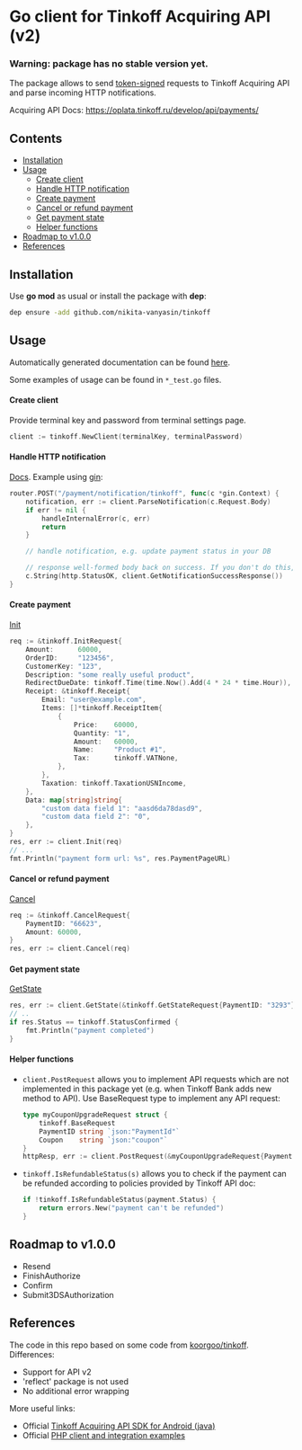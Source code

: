 
# Go client for Tinkoff Acquiring API (v2)

### Warning: package has no stable version yet.
The package allows to send [token-signed](https://oplata.tinkoff.ru/develop/api/request-sign/) requests to Tinkoff Acquiring API and parse incoming HTTP notifications.

Acquiring API Docs: https://oplata.tinkoff.ru/develop/api/payments/


## Contents
- [Installation](#installation)
- [Usage](#usage)
  - [Create client](#create-client)
  - [Handle HTTP notification](#handle-http-notification)
  - [Create payment](#create-payment)
  - [Cancel or refund payment](#cancel-or-refund-payment)
  - [Get payment state](#get-payment-state)
  - [Helper functions](#helper-functions)
- [Roadmap to v1.0.0](#roadmap-to-v100)
- [References](#references)


## Installation
Use **go mod** as usual or install the package with **dep**:
```bash
dep ensure -add github.com/nikita-vanyasin/tinkoff
```

## Usage

Automatically generated documentation can be found [here](https://pkg.go.dev/github.com/nikita-vanyasin/tinkoff).

Some examples of usage can be found in `*_test.go` files.


#### Create client
Provide terminal key and password from terminal settings page.
```go
client := tinkoff.NewClient(terminalKey, terminalPassword)
```

#### Handle HTTP notification
[Docs](https://oplata.tinkoff.ru/develop/api/notifications/setup-request/).
Example using [gin](https://github.com/gin-gonic/gin):
```go
router.POST("/payment/notification/tinkoff", func(c *gin.Context) {
    notification, err := client.ParseNotification(c.Request.Body)
    if err != nil {
        handleInternalError(c, err)
        return
    }

    // handle notification, e.g. update payment status in your DB

    // response well-formed body back on success. If you don't do this, the bank will send notification again later
    c.String(http.StatusOK, client.GetNotificationSuccessResponse())
}
```

#### Create payment
[Init](https://oplata.tinkoff.ru/develop/api/payments/init-description/)
```go
req := &tinkoff.InitRequest{
    Amount:      60000,
    OrderID:     "123456",
    CustomerKey: "123",
    Description: "some really useful product",
    RedirectDueDate: tinkoff.Time(time.Now().Add(4 * 24 * time.Hour)),
    Receipt: &tinkoff.Receipt{
        Email: "user@example.com",
        Items: []*tinkoff.ReceiptItem{
            {
                Price:    60000,
                Quantity: "1",
                Amount:   60000,
                Name:     "Product #1",
                Tax:      tinkoff.VATNone,
            },
        },
        Taxation: tinkoff.TaxationUSNIncome,
    },
    Data: map[string]string{
        "custom data field 1": "aasd6da78dasd9",
        "custom data field 2": "0",
    },
}
res, err := client.Init(req)
// ...
fmt.Println("payment form url: %s", res.PaymentPageURL)
```

#### Cancel or refund payment
[Cancel](https://oplata.tinkoff.ru/develop/api/payments/cancel-description/)
```go
req := &tinkoff.CancelRequest{
    PaymentID: "66623",
    Amount: 60000,
}
res, err := client.Cancel(req)
```

#### Get payment state
[GetState](https://oplata.tinkoff.ru/develop/api/payments/cancel-description/)
```go
res, err := client.GetState(&tinkoff.GetStateRequest{PaymentID: "3293"})
// ..
if res.Status == tinkoff.StatusConfirmed {
    fmt.Println("payment completed")
}
```

#### Helper functions
- `client.PostRequest` allows you to implement API requests which are not implemented in this package yet (e.g. when Tinkoff Bank adds new method to API).
  Use BaseRequest type to implement any API request:
  ```go
  type myCouponUpgradeRequest struct {
      tinkoff.BaseRequest
      PaymentID string `json:"PaymentId"`
      Coupon    string `json:"coupon"`
  }
  httpResp, err := client.PostRequest(&myCouponUpgradeRequest{PaymentID: "3293", Coupon: "whatever"})
  ```

- `tinkoff.IsRefundableStatus(s)` allows you to check if the payment can be refunded according to policies provided by Tinkoff API doc:
  ```go
  if !tinkoff.IsRefundableStatus(payment.Status) {
      return errors.New("payment can't be refunded")
  }
  ``` 

## Roadmap to v1.0.0
- Resend
- FinishAuthorize
- Confirm
- Submit3DSAuthorization


## References
The code in this repo based on some code from [koorgoo/tinkoff](https://github.com/koorgoo/tinkoff). Differences:
- Support for API v2
- 'reflect' package is not used
- No additional error wrapping

More useful links:
- Official [Tinkoff Acquiring API SDK for Android (java)](https://github.com/TinkoffCreditSystems/tinkoff-asdk-android)
- Official [PHP client and integration examples](https://oplata.tinkoff.ru/develop/api/examples/)
